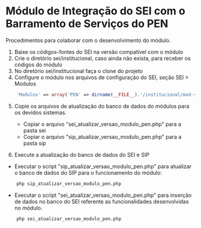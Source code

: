 # Módulo de Integração do SEI com o Barramento de Serviços do PEN

Procedimentos para colaborar com o desenvolvimento do módulo.

1. Baixe os códigos-fontes do SEI na versão compatível com o módulo
2. Crie o diretório sei/institucional, caso ainda não exista, para receber os códigos do módulo
3. No diretório sei/institucional faça o clone do projeto
4. Configure o módulo nos arquivos de configuração do SEI, seção SEI > Modulos
```php
    'Modulos' => array('PEN' => dirname(__FILE__).'/institucional/mod-sei-barramento')
```
5. Copie os arquivos de atualização do banco de dados do módulos para os devidos sistemas.
    * Copiar o arquivo "sei_atualizar_versao_modulo_pen.php" para a pasta sei
    * Copiar o arquivo "sip_atualizar_versao_modulo_pen.php" para a pasta sip

6. Execute a atualização do banco de dados do SEI e SIP
* Executar o script "sip_atualizar_versao_modulo_pen.php" para atualizar o banco de dados do SIP para o funcionamento do módulo:
```bash
    php sip_atualizar_versao_modulo_pen.php
```
* Executar o script "sei_atualizar_versao_modulo_pen.php" para inserção de dados no banco do SEI referente as funcionalidades desenvolvidas no módulo.
```bash
	php sei_atualizar_versao_modulo_pen.php
```
